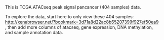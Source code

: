 This is TCGA ATACseq peak signal pancancer (404 samples) data.

To explore the data, start here to only view these 404 samples: http://xenabrowser.net/?bookmark=3d71a8d22ac8b65207399f927ef50ea9 , then add more columns of atacseq, gene expression, DNA methylation, and sample annotation data.

